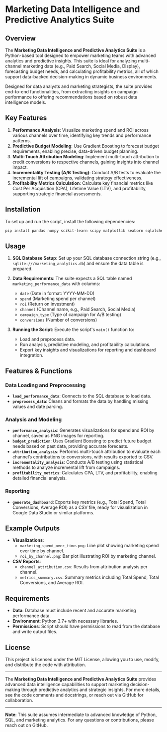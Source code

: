 
# Marketing Data Intelligence and Predictive Analytics Suite

## Overview
The **Marketing Data Intelligence and Predictive Analytics Suite** is a Python-based tool designed to empower marketing teams with advanced analytics and predictive insights. This suite is ideal for analyzing multi-channel marketing data (e.g., Paid Search, Social Media, Display), forecasting budget needs, and calculating profitability metrics, all of which support data-backed decision-making in dynamic business environments.

Designed for data analysts and marketing strategists, the suite provides end-to-end functionalities, from extracting insights on campaign performance to offering recommendations based on robust data intelligence models.

## Key Features
1. **Performance Analysis**: Visualize marketing spend and ROI across various channels over time, identifying key trends and performance patterns.
2. **Predictive Budget Modeling**: Use Gradient Boosting to forecast budget requirements, enabling precise, data-driven budget planning.
3. **Multi-Touch Attribution Modeling**: Implement multi-touch attribution to credit conversions to respective channels, gaining insights into channel impact.
4. **Incrementality Testing (A/B Testing)**: Conduct A/B tests to evaluate the incremental lift of campaigns, validating strategy effectiveness.
5. **Profitability Metrics Calculation**: Calculate key financial metrics like Cost Per Acquisition (CPA), Lifetime Value (LTV), and profitability, supporting strategic financial assessments.

## Installation
To set up and run the script, install the following dependencies:

```bash
pip install pandas numpy scikit-learn scipy matplotlib seaborn sqlalchemy
```

## Usage
1. **SQL Database Setup**: Set up your SQL database connection string (e.g., `sqlite:///marketing_analytics.db`) and ensure the data table is prepared.
   
2. **Data Requirements**: The suite expects a SQL table named `marketing_performance_data` with columns:
   - `date` (Date in format: YYYY-MM-DD)
   - `spend` (Marketing spend per channel)
   - `roi` (Return on investment)
   - `channel` (Channel name, e.g., Paid Search, Social Media)
   - `campaign_type` (Type of campaign for A/B testing)
   - `conversions` (Number of conversions)

3. **Running the Script**: Execute the script's `main()` function to:
   - Load and preprocess data.
   - Run analysis, predictive modeling, and profitability calculations.
   - Export key insights and visualizations for reporting and dashboard integration.

## Features & Functions
### Data Loading and Preprocessing
- **`load_performance_data`**: Connects to the SQL database to load data.
- **`preprocess_data`**: Cleans and formats the data by handling missing values and date parsing.

### Analysis and Modeling
- **`performance_analysis`**: Generates visualizations for spend and ROI by channel, saved as PNG images for reporting.
- **`budget_prediction`**: Uses Gradient Boosting to predict future budget needs based on past data, providing accurate forecasts.
- **`attribution_analysis`**: Performs multi-touch attribution to evaluate each channel’s contributions to conversions, with results exported to CSV.
- **`incrementality_analysis`**: Conducts A/B testing using statistical methods to analyze incremental lift from campaigns.
- **`profitability_metrics`**: Calculates CPA, LTV, and profitability, enabling detailed financial analysis.

### Reporting
- **`generate_dashboard`**: Exports key metrics (e.g., Total Spend, Total Conversions, Average ROI) as a CSV file, ready for visualization in Google Data Studio or similar platforms.

## Example Outputs
- **Visualizations**:
  - `marketing_spend_over_time.png`: Line plot showing marketing spend over time by channel.
  - `roi_by_channel.png`: Bar plot illustrating ROI by marketing channel.
- **CSV Reports**:
  - `channel_attribution.csv`: Results from attribution analysis per channel.
  - `metrics_summary.csv`: Summary metrics including Total Spend, Total Conversions, and Average ROI.

## Requirements
- **Data**: Database must include recent and accurate marketing performance data.
- **Environment**: Python 3.7+ with necessary libraries.
- **Permissions**: Script should have permissions to read from the database and write output files.

## License
This project is licensed under the MIT License, allowing you to use, modify, and distribute the code with attribution.

---

The **Marketing Data Intelligence and Predictive Analytics Suite** provides advanced data intelligence capabilities to support marketing decision-making through predictive analytics and strategic insights. For more details, see the code comments and docstrings, or reach out via GitHub for collaboration.

---

**Note**: This suite assumes intermediate to advanced knowledge of Python, SQL, and marketing analytics. For any questions or contributions, please reach out on GitHub.
